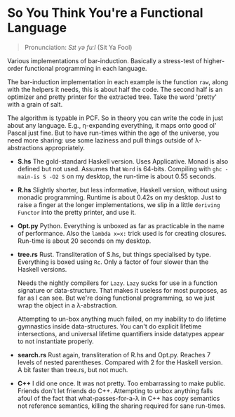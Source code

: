 So You Think You're a Functional Language
=========================================

> Pronunciation: *Sɪt yə fuːl* (Sit Ya Fool)

Various implementations of bar-induction.  Basically a stress-test of
higher-order functional programming in each language.

The bar-induction implementation in each example is the function `raw`, along
with the helpers it needs, this is about half the code.  The second half is an
optimizer and pretty printer for the extracted tree.  Take the word 'pretty'
with a grain of salt.

The algorithm is typable in PCF.  So in theory you can write the code in just
about any language.  E.g., η-expanding everything, it maps onto good ol' Pascal
just fine.  But to have run-times within the age of the universe, you need more
sharing: use some laziness and pull things outside of λ-abstractions
appropriately.

* **S.hs** The gold-standard Haskell version.  Uses Applicative.  Monad is also
  defined but not used.  Assumes that `Word` is 64-bits.  Compiling with `ghc
  -main-is S -O2 S` on my desktop, the run-time is about 0.55 seconds.

* **R.hs** Slightly shorter, but less informative, Haskell version, without
  using monadic programming.  Runtime is about 0.42s on my desktop.  Just to
  raise a finger at the longer implementations, we slip in a little `deriving
  Functor` into the pretty printer, and use it.

* **Opt.py** Python.  Everything is unboxed as far as practicable in the name of
  performance.  Also the `lambda x=x:` trick used is for creating closures.
  Run-time is about 20 seconds on my desktop.

* **tree.rs** Rust.  Transliteration of S.hs, but things specialised by type.
  Everything is boxed using `Rc`.  Only a factor of four slower than the Haskell
  versions.

  Needs the nightly compilers for `Lazy`.  `Lazy` sucks for use in a function
  signature or data-structure.  That makes it useless for most purposes, as far
  as I can see.  But we're doing functional programming, so we just wrap the
  object in a λ-abstraction.

  Attempting to un-box anything much failed, on my inability to do lifetime
  gymnastics inside data-structures.  You can't do explicit lifetime
  intersections, and universal lifetime quantifiers inside datatypes appear
  to not instantiate properly.

* **search.rs** Rust again, transliteration of R.hs and Opt.py.  Reaches 7
  levels of nested parentheses.  Compared with 2 for the Haskell version.  A bit
  faster than tree.rs, but not much.

* **C++** I did one once.  It was not pretty.  Too embarrassing to make public.
  Friends don't let friends do C++.  Attempting to unbox anything falls afoul of
  the fact that what-passes-for-a-λ in C++ has copy semantics not reference
  semantics, killing the sharing required for sane run-times.
